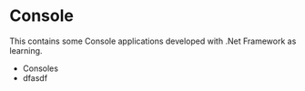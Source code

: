 # Console
This contains some Console applications developed with .Net Framework as learning.

- Consoles
- dfasdf
